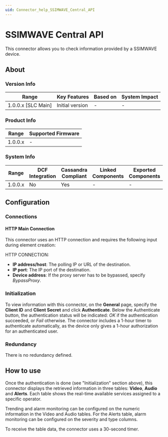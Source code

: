 ```yaml
---
uid: Connector_help_SSIMWAVE_Central_API
---
```


# SSIMWAVE Central API

This connector allows you to check information provided by a SSIMWAVE device.

## About

### Version Info

| **Range**            | **Key Features** | **Based on** | **System Impact** |
|----------------------|------------------|--------------|-------------------|
| 1.0.0.x \[SLC Main\] | Initial version  | \-           | \-                |

### Product Info

| **Range** | **Supported Firmware** |
|-----------|------------------------|
| 1.0.0.x   | \-                     |

### System Info

| **Range** | **DCF Integration** | **Cassandra Compliant** | **Linked Components** | **Exported Components** |
|-----------|---------------------|-------------------------|-----------------------|-------------------------|
| 1.0.0.x   | No                  | Yes                     | \-                    | \-                      |

## Configuration

### Connections

#### HTTP Main Connection

This connector uses an HTTP connection and requires the following input during element creation:

HTTP CONNECTION:

- **IP address/host**: The polling IP or URL of the destination.
- **IP port**: The IP port of the destination.
- **Device address**: If the proxy server has to be bypassed, specify *BypassProxy*.

### Initialization

To view information with this connector, on the **General** page, specify the **Client ID** and **Client Secret** and click **Authenticate**. Below the Authenticate button, the authentication status will be indicated: *OK* if the authentication succeeded, or *Fail* otherwise. The connector includes a 1-hour timer to authenticate automatically, as the device only gives a 1-hour authorization for an authenticated user.

### Redundancy

There is no redundancy defined.

## How to use

Once the authentication is done (see "Initialization" section above), this connector displays the retrieved information in three tables: **Video**, **Audio** and **Alerts**. Each table shows the real-time available services assigned to a specific operator.

Trending and alarm monitoring can be configured on the numeric information in the Video and Audio tables. For the Alerts table, alarm monitoring can be configured on the severity and type columns.

To receive the table data, the connector uses a 30-second timer.
